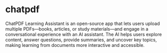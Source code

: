 # chatpdf
ChatPDF Learning Assistant is an open-source app that lets users upload multiple PDFs—books, articles, or study materials—and engage in a conversational experience with an AI assistant. The AI helps users explore content, answer questions, provide summaries, and uncover key topics, making learning from documents more interactive and accessible.
